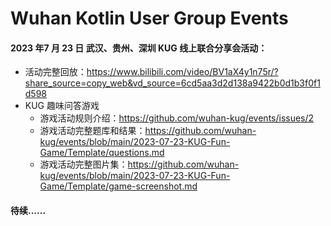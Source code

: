 # Wuhan Kotlin User Group Events

#### 2023 年7 月 23 日 武汉、贵州、深圳 KUG 线上联合分享会活动：

- 活动完整回放：https://www.bilibili.com/video/BV1aX4y1n75r/?share_source=copy_web&vd_source=6cd5aa3d2d138a9422b0d1b3f0f1d598 
- KUG 趣味问答游戏
  - 游戏活动规则介绍：https://github.com/wuhan-kug/events/issues/2
  - 游戏活动完整题库和结果：https://github.com/wuhan-kug/events/blob/main/2023-07-23-KUG-Fun-Game/Template/questions.md
  - 游戏活动完整图片集：https://github.com/wuhan-kug/events/blob/main/2023-07-23-KUG-Fun-Game/Template/game-screenshot.md



#### 待续......

